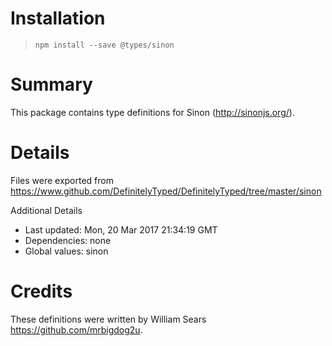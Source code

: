# Installation
> `npm install --save @types/sinon`

# Summary
This package contains type definitions for Sinon (http://sinonjs.org/).

# Details
Files were exported from https://www.github.com/DefinitelyTyped/DefinitelyTyped/tree/master/sinon

Additional Details
 * Last updated: Mon, 20 Mar 2017 21:34:19 GMT
 * Dependencies: none
 * Global values: sinon

# Credits
These definitions were written by William Sears <https://github.com/mrbigdog2u>.
